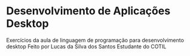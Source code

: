 # Desenvolvimento de Aplicações Desktop
Exercícios da aula de linguagem de programação para desenvolvimento desktop Feito por Lucas da Silva dos Santos Estudante do COTIL
